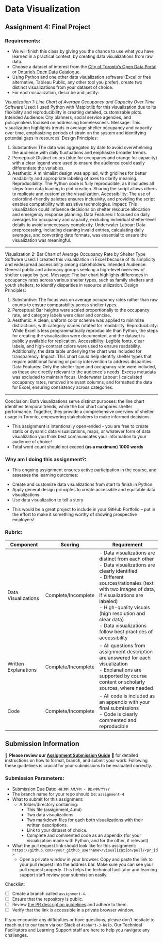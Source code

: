 # Data Visualization

## Assignment 4: Final Project

### Requirements:
- We will finish this class by giving you the chance to use what you have learned in a practical context, by creating data visualizations from raw data. 
- Choose a dataset of interest from the [City of Toronto’s Open Data Portal](https://www.toronto.ca/city-government/data-research-maps/open-data/) or [Ontario’s Open Data Catalogue](https://data.ontario.ca/). 
- Using Python and one other data visualization software (Excel or free alternative, Tableau Public, any other tool you prefer), create two distinct visualizations from your dataset of choice.  
- For each visualization, describe and justify: 

_Visualization 1: Line Chart of Average Occupancy and Capacity Over Time_
Software Used:
I used Python with Matplotlib for this visualization due to its flexibility and reproducibility in creating detailed, customizable plots.
Intended Audience:
City planners, social service agencies, and policymakers focused on addressing homelessness.
Message:
This visualization highlights trends in average shelter occupancy and capacity over time, emphasizing periods of strain on the system and identifying potential gaps in resources.
Design Principles:
1.	Substantive: The data was aggregated by date to avoid overwhelming the audience with daily fluctuations and emphasize broader trends.
2.	Perceptual: Distinct colors (blue for occupancy and orange for capacity) with a clear legend were used to ensure the audience could easily differentiate the variables.
3.	Aesthetic: A minimalist design was applied, with gridlines for better readability and appropriate labeling of axes to clarify meaning.
Reproducibility:
The Python code is fully reproducible, as it includes all steps from data loading to plot creation. Sharing the script allows others to replicate and customize the visualization.
Accessibility:
The use of colorblind-friendly palettes ensures inclusivity, and providing the script enables compatibility with assistive technologies.
Impact:
This visualization could influence decisions on shelter resource allocation and emergency response planning.
Data Features:
I focused on daily averages for occupancy and capacity, excluding individual shelter-level details to avoid unnecessary complexity.
Underwater Labour:
Data preprocessing, including cleaning invalid entries, calculating daily averages, and converting date formats, was essential to ensure the visualization was meaningful.
________________________________________
Visualization 2: Bar Chart of Average Occupancy Rate by Shelter Type
Software Used:
I created this visualization in Excel because of its simplicity and widespread accessibility among stakeholders.
Intended Audience:
General public and advocacy groups seeking a high-level overview of shelter usage by type.
Message:
The bar chart highlights differences in occupancy rates across various shelter types, such as family shelters and youth shelters, to identify disparities in resource utilization.
Design Principles:
1.	Substantive: The focus was on average occupancy rates rather than raw counts to ensure comparability across shelter types.
2.	Perceptual: Bar heights were scaled proportionally to the occupancy rate, and category labels were clear and concise.
3.	Aesthetic: A clean, uniform color scheme was applied to minimize distractions, with category names rotated for readability.
Reproducibility:
While Excel is less programmatically reproducible than Python, the steps for creating the visualization were documented, and the dataset is publicly available for replication.
Accessibility:
Legible fonts, clear labels, and high-contrast colors were used to ensure readability. Additionally, the data table underlying the chart was included for transparency.
Impact:
This chart could help identify shelter types that require additional funding or policy intervention to address disparities.
Data Features:
Only the shelter type and occupancy rate were included, as these are directly relevant to the audience's needs. Excess metadata was excluded to maintain focus.
Underwater Labour:
I calculated occupancy rates, removed irrelevant columns, and formatted the data for Excel, ensuring consistency across categories.
________________________________________
Conclusion:
Both visualizations serve distinct purposes: the line chart identifies temporal trends, while the bar chart compares shelter performance. Together, they provide a comprehensive overview of shelter usage in Toronto, empowering stakeholders to make informed decisions.



   

- This assignment is intentionally open-ended - you are free to create static or dynamic data visualizations, maps, or whatever form of data visualization you think best communicates your information to your audience of choice! 
- Total word count should not exceed **(as a maximum) 1000 words** 
 
### Why am I doing this assignment?:  
- This ongoing assignment ensures active participation in the course, and assesses the learning outcomes: 
* Create and customize data visualizations from start to finish in Python
* Apply general design principles to create accessible and equitable data visualizations
* Use data visualization to tell a story  
- This would be a great project to include in your GitHub Portfolio – put in the effort to make it something worthy of showing prospective employers!

### Rubric:

| Component         | Scoring  | Requirement                                                                 |
|-------------------|----------|-----------------------------------------------------------------------------|
| Data Visualizations | Complete/Incomplete | - Data visualizations are distinct from each other<br>- Data visualizations are clearly identified<br>- Different sources/rationales (text with two images of data, if visualizations are labeled)<br>- High-quality visuals (high resolution and clear data)<br>- Data visualizations follow best practices of accessibility |
| Written Explanations | Complete/Incomplete | - All questions from assignment description are answered for each visualization<br>- Explanations are supported by course content or scholarly sources, where needed |
| Code              | Complete/Incomplete | - All code is included as an appendix with your final submissions<br>- Code is clearly commented and reproducible |

## Submission Information

🚨 **Please review our [Assignment Submission Guide](https://github.com/UofT-DSI/onboarding/blob/main/onboarding_documents/submissions.md)** 🚨 for detailed instructions on how to format, branch, and submit your work. Following these guidelines is crucial for your submissions to be evaluated correctly.

### Submission Parameters:
* Submission Due Date: `HH:MM AM/PM - DD/MM/YYYY`
* The branch name for your repo should be: `assignment-4`
* What to submit for this assignment:
    * A folder/directory containing:
        * This file (assignment_4.md)
        * Two data visualizations 
        * Two markdown files for each both visualizations with their written descriptions.
        * Link to your dataset of choice.
        * Complete and commented code as an appendix (for your visualization made with Python, and for the other, if relevant) 
* What the pull request link should look like for this assignment: `https://github.com/<your_github_username>/visualization/pull/<pr_id>`
    * Open a private window in your browser. Copy and paste the link to your pull request into the address bar. Make sure you can see your pull request properly. This helps the technical facilitator and learning support staff review your submission easily.

Checklist:
- [ ] Create a branch called `assignment-4`.
- [ ] Ensure that the repository is public.
- [ ] Review [the PR description guidelines](https://github.com/UofT-DSI/onboarding/blob/main/onboarding_documents/submissions.md#guidelines-for-pull-request-descriptions) and adhere to them.
- [ ] Verify that the link is accessible in a private browser window.

If you encounter any difficulties or have questions, please don't hesitate to reach out to our team via our Slack at `#cohort-3-help`. Our Technical Facilitators and Learning Support staff are here to help you navigate any challenges.
